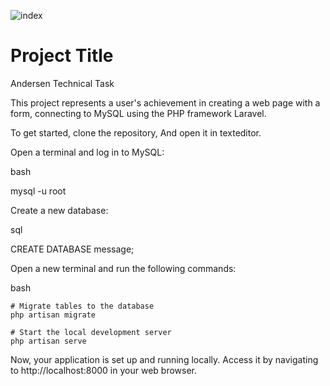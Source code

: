 ![index](https://github.com/kozhaabd/Andersen/assets/124076496/7c4f7d53-4e79-4837-a3cc-8a45a7171dc4)

# Project Title

Andersen Technical Task

This project represents a user's achievement in creating a web page with a form, connecting to MySQL using the PHP framework Laravel. 

To get started, clone the repository, And open it in texteditor.

Open a terminal and log in to MySQL:

bash

mysql -u root

Create a new database:

sql

CREATE DATABASE message;

Open a new terminal and run the following commands:

bash

    # Migrate tables to the database
    php artisan migrate

    # Start the local development server
    php artisan serve

Now, your application is set up and running locally. Access it by navigating to http://localhost:8000 in your web browser.
